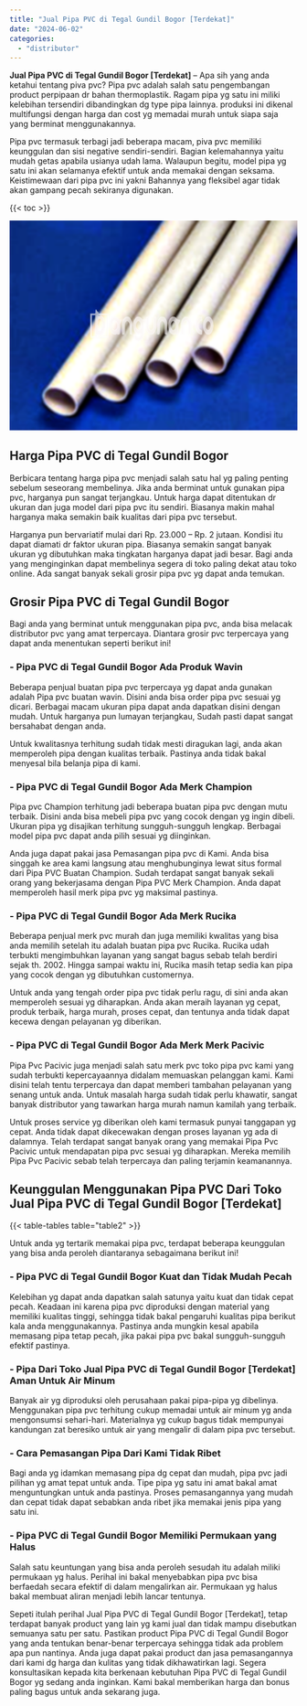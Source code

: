 ```yaml
---
title: "Jual Pipa PVC di Tegal Gundil Bogor [Terdekat]"
date: "2024-06-02"
categories: 
  - "distributor"
---
```


**Jual Pipa PVC di Tegal Gundil Bogor \[Terdekat\]** – Apa sih yang anda ketahui tentang piva pvc? Pipa pvc adalah salah satu pengembangan product perpipaan dr bahan thermoplastik. Ragam pipa yg satu ini miliki kelebihan tersendiri dibandingkan dg type pipa lainnya. produksi ini dikenal multifungsi dengan harga dan cost yg memadai murah untuk siapa saja yang berminat menggunakannya.

Pipa pvc termasuk terbagi jadi beberapa macam, piva pvc memiliki keunggulan dan sisi negative sendiri-sendiri. Bagian kelemahannya yaitu mudah getas apabila usianya udah lama. Walaupun begitu, model pipa yg satu ini akan selamanya efektif untuk anda memakai dengan seksama. Keistimewaan dari pipa pvc ini yakni Bahannya yang fleksibel agar tidak akan gampang pecah sekiranya digunakan.

{{< toc >}}

![Jual Pipa PVC di Tegal Gundil Bogor [Terdekat]](/images/jaul-pipa-pvc-63.png)

## Harga Pipa PVC di Tegal Gundil Bogor

Berbicara tentang harga pipa pvc menjadi salah satu hal yg paling penting sebelum seseorang membelinya. Jika anda berminat untuk gunakan pipa pvc, harganya pun sangat terjangkau. Untuk harga dapat ditentukan dr ukuran dan juga model dari pipa pvc itu sendiri. Biasanya makin mahal harganya maka semakin baik kualitas dari pipa pvc tersebut.

Harganya pun bervariatif mulai dari Rp. 23.000 – Rp. 2 jutaan. Kondisi itu dapat diamati dr faktor ukuran pipa. Biasanya semakin sangat banyak ukuran yg dibutuhkan maka tingkatan harganya dapat jadi besar. Bagi anda yang menginginkan dapat membelinya segera di toko paling dekat atau toko online. Ada sangat banyak sekali grosir pipa pvc yg dapat anda temukan.

## Grosir Pipa PVC di Tegal Gundil Bogor

Bagi anda yang berminat untuk menggunakan pipa pvc, anda bisa melacak distributor pvc yang amat terpercaya. Diantara grosir pvc terpercaya yang dapat anda menentukan seperti berikut ini!

### \- Pipa PVC di Tegal Gundil Bogor Ada Produk Wavin

Beberapa penjual buatan pipa pvc terpercaya yg dapat anda gunakan adalah Pipa pvc buatan wavin. Disini anda bisa order pipa pvc sesuai yg dicari. Berbagai macam ukuran pipa dapat anda dapatkan disini dengan mudah. Untuk harganya pun lumayan terjangkau, Sudah pasti dapat sangat bersahabat dengan anda.

Untuk kwalitasnya terhitung sudah tidak mesti diragukan lagi, anda akan memperoleh pipa dengan kualitas terbaik. Pastinya anda tidak bakal menyesal bila belanja pipa di kami.

### \- Pipa PVC di Tegal Gundil Bogor Ada Merk Champion

Pipa pvc Champion terhitung jadi beberapa buatan pipa pvc dengan mutu terbaik. Disini anda bisa mebeli pipa pvc yang cocok dengan yg ingin dibeli. Ukuran pipa yg disajikan terhitung sungguh-sungguh lengkap. Berbagai model pipa pvc dapat anda pilih sesuai yg diinginkan.

Anda juga dapat pakai jasa Pemasangan pipa pvc di Kami. Anda bisa singgah ke area kami langsung atau menghubunginya lewat situs formal dari Pipa PVC Buatan Champion. Sudah terdapat sangat banyak sekali orang yang bekerjasama dengan Pipa PVC Merk Champion. Anda dapat memperoleh hasil merk pipa pvc yg maksimal pastinya.

### \- Pipa PVC di Tegal Gundil Bogor Ada Merk Rucika

Beberapa penjual merk pvc murah dan juga memiliki kwalitas yang bisa anda memilih setelah itu adalah buatan pipa pvc Rucika. Rucika udah terbukti mengimbuhkan layanan yang sangat bagus sebab telah berdiri sejak th. 2002. Hingga sampai waktu ini, Rucika masih tetap sedia kan pipa yang cocok dengan yg dibutuhkan customernya.

Untuk anda yang tengah order pipa pvc tidak perlu ragu, di sini anda akan memperoleh sesuai yg diharapkan. Anda akan meraih layanan yg cepat, produk terbaik, harga murah, proses cepat, dan tentunya anda tidak dapat kecewa dengan pelayanan yg diberikan.

### \- Pipa PVC di Tegal Gundil Bogor Ada Merk Merk Pacivic

Pipa Pvc Pacivic juga menjadi salah satu merk pvc toko pipa pvc kami yang sudah terbukti kepercayaannya didalam memuaskan pelanggan kami. Kami disini telah tentu terpercaya dan dapat memberi tambahan pelayanan yang senang untuk anda. Untuk masalah harga sudah tidak perlu khawatir, sangat banyak distributor yang tawarkan harga murah namun kamilah yang terbaik.

Untuk proses service yg diberikan oleh kami termasuk punyai tanggapan yg cepat. Anda tidak dapat dikecewakan dengan proses layanan yg ada di dalamnya. Telah terdapat sangat banyak orang yang memakai Pipa Pvc Pacivic untuk mendapatan pipa pvc sesuai yg diharapkan. Mereka memilih Pipa Pvc Pacivic sebab telah terpercaya dan paling terjamin keamanannya.

## Keunggulan Menggunakan Pipa PVC Dari Toko Jual Pipa PVC di Tegal Gundil Bogor \[Terdekat\]

{{< table-tables table="table2" >}}

Untuk anda yg tertarik memakai pipa pvc, terdapat beberapa keunggulan yang bisa anda peroleh diantaranya sebagaimana berikut ini!

### \- Pipa PVC di Tegal Gundil Bogor Kuat dan Tidak Mudah Pecah

Kelebihan yg dapat anda dapatkan salah satunya yaitu kuat dan tidak cepat pecah. Keadaan ini karena pipa pvc diproduksi dengan material yang memiliki kualitas tinggi, sehingga tidak bakal pengaruhi kualitas pipa berikut kala anda menggunakannya. Pastinya anda mungkin kesal apabila memasang pipa tetap pecah, jika pakai pipa pvc bakal sungguh-sungguh efektif pastinya.

### \- Pipa Dari Toko Jual Pipa PVC di Tegal Gundil Bogor \[Terdekat\] Aman Untuk Air Minum

Banyak air yg diproduksi oleh perusahaan pakai pipa-pipa yg dibelinya. Menggunakan pipa pvc terhitung cukup memadai untuk air minum yg anda mengonsumsi sehari-hari. Materialnya yg cukup bagus tidak mempunyai kandungan zat beresiko untuk air yang mengalir di dalam pipa pvc tersebut.

### \- Cara Pemasangan Pipa Dari Kami Tidak Ribet

Bagi anda yg idamkan memasang pipa dg cepat dan mudah, pipa pvc jadi pilihan yg amat tepat untuk anda. Tipe pipa yg satu ini amat bakal amat menguntungkan untuk anda pastinya. Proses pemasangannya yang mudah dan cepat tidak dapat sebabkan anda ribet jika memakai jenis pipa yang satu ini.

### \- Pipa PVC di Tegal Gundil Bogor Memiliki Permukaan yang Halus

Salah satu keuntungan yang bisa anda peroleh sesudah itu adalah miliki permukaan yg halus. Perihal ini bakal menyebabkan pipa pvc bisa berfaedah secara efektif di dalam mengalirkan air. Permukaan yg halus bakal membuat aliran menjadi lebih lancar tentunya.

Sepeti itulah perihal Jual Pipa PVC di Tegal Gundil Bogor \[Terdekat\], tetap terdapat banyak product yang lain yg kami jual dan tidak mampu disebutkan semuanya satu per satu. Pastikan product Pipa PVC di Tegal Gundil Bogor yang anda tentukan benar-benar terpercaya sehingga tidak ada problem apa pun nantinya. Anda juga dapat pakai product dan jasa pemasangannya dari kami dg harga dan kulitas yang tidak dikhawatirkan lagi. Segera konsultasikan kepada kita berkenaan kebutuhan Pipa PVC di Tegal Gundil Bogor yg sedang anda inginkan. Kami bakal memberikan harga dan bonus paling bagus untuk anda sekarang juga.
